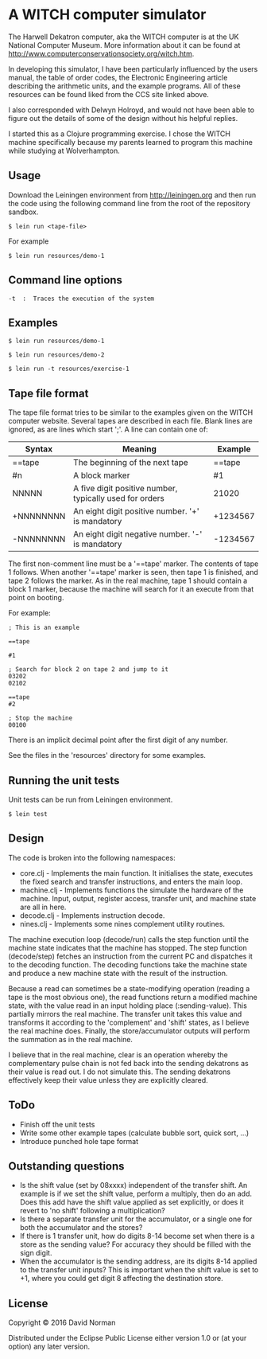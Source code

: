# A WITCH computer simulator

The Harwell Dekatron computer, aka the WITCH computer is at the UK National Computer Museum.
More information about it can be found at http://www.computerconservationsociety.org/witch.htm.

In developing this simulator, I have been particularly influenced by the users manual, the table
of order codes, the Electronic Engineering article describing the arithmetic units, and the
example programs.  All of these resources can be found liked from the CCS site linked above.

I also corresponded with Delwyn Holroyd, and would not have been able to figure out the
details of some of the design without his helpful replies.

I started this as a Clojure programming exercise.  I chose the WITCH machine specifically
because my parents learned to program this machine while studying at Wolverhampton.


## Usage

Download the Leiningen environment from http://leiningen.org and then run the code
using the following command line from the root of the repository sandbox.

    $ lein run <tape-file>
    
For example

    $ lein run resources/demo-1
    

## Command line options

    -t  :  Traces the execution of the system

## Examples

    $ lein run resources/demo-1

    $ lein run resources/demo-2

    $ lein run -t resources/exercise-1

## Tape file format

The tape file format tries to be similar to the examples given on the WITCH computer
website.  Several tapes are described in each file.  Blank lines are ignored, as are
lines which start ';'.  A line can contain one of:

| Syntax    | Meaning                                                  | Example  |
|-----------|----------------------------------------------------------|----------|
| ==tape    | The beginning of the next tape                           | ==tape   |
| #n        | A block marker                                           | #1       |
| NNNNN     | A five digit positive number, typically used for orders  | 21020    |
| +NNNNNNNN | An eight digit positive number. '+' is mandatory         | +1234567 |
| -NNNNNNNN | An eight digit negative number. '-' is mandatory         | -1234567 |

The first non-comment line must be a '==tape' marker.  The contents of tape 1 follows.
When another '==tape' marker is seen, then tape 1 is finished, and tape 2 follows the
marker.  As in the real machine, tape 1 should contain a block 1 marker, because the
machine will search for it an execute from that point on booting.

For example:
```
; This is an example

==tape

#1

; Search for block 2 on tape 2 and jump to it
03202
02102

==tape
#2

; Stop the machine
00100
```

There is an implicit decimal point after the first digit of any number.

See the files in the 'resources' directory for some examples.

## Running the unit tests

Unit tests can be run from Leiningen environment.

    $ lein test

## Design

The code is broken into the following namespaces:

* core.clj - Implements the main function.  It initialises the state, executes the
  fixed search and transfer instructions, and enters the main loop.
* machine.clj - Implements functions the simulate the hardware of the machine. Input,
  output, register access, transfer unit, and machine state are all in here.
* decode.clj - Implements instruction decode.
* nines.clj - Implements some nines complement utility routines.

The machine execution loop (decode/run) calls the step function until the machine state
indicates that the machine has stopped.  The step function (decode/step) fetches an
instruction from the current PC and dispatches it to the decoding function.  The decoding
functions take the machine state and produce a new machine state with the result of the
instruction.

Because a read can sometimes be a state-modifying operation (reading a tape is the most
obvious one), the read functions return a modified machine state, with the value read in
an input holding place (:sending-value).  This partially mirrors the real machine. The
transfer unit takes this value and transforms it according to the 'complement' and
'shift' states, as I believe the real machine does.  Finally, the store/accumulator outputs
will perform the summation as in the real machine.

I believe that in the real machine, clear is an operation whereby the complementary pulse
chain is not fed back into the sending dekatrons as their value is read out.  I do not simulate
this.  The sending dekatrons effectively keep their value unless they are explicitly cleared.

## ToDo

* Finish off the unit tests
* Write some other example tapes (calculate bubble sort, quick sort, ...)
* Introduce punched hole tape format

## Outstanding questions

* Is the shift value (set by 08xxxx) independent of the transfer shift. An example
  is if we set the shift value, perform a multiply, then do an add.  Does this add
  have the shift value applied as set explicitly, or does it revert to 'no shift'
  following a multiplication?
* Is there a separate transfer unit for the accumulator, or a single one for both
  the accumulator and the stores?
* If there is 1 transfer unit, how do digits 8-14 become set when there is a store
  as the sending value?  For accuracy they should be filled with the sign digit.
* When the accumulator is the sending address, are its digits 8-14 applied to the
  transfer unit inputs?  This is important when the shift value is set to +1, where
  you could get digit 8 affecting the destination store.

## License

Copyright © 2016 David Norman

Distributed under the Eclipse Public License either version 1.0 or (at
your option) any later version.
